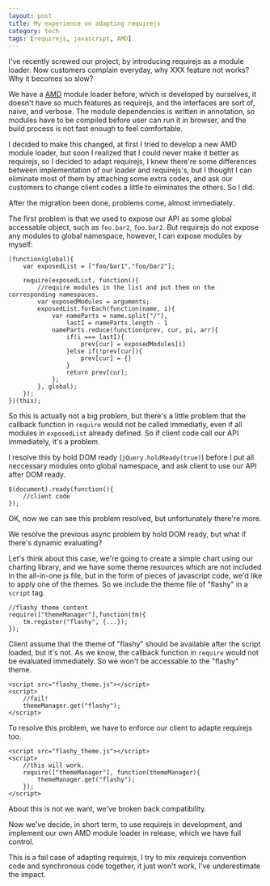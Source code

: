 ```yaml
---
layout: post
title: My experience on adapting requirejs
category: tech
tags: [requirejs, javascript, AMD]
---
```


I've recently screwed our project, by introducing requirejs as a module loader. Now customers complain everyday, why XXX feature not works? Why it becomes so slow?

We have a [AMD](https://github.com/amdjs/amdjs-api/wiki/AMD) module loader before, which is developed by ourselves, it doesn't have so much features as requirejs, and the interfaces are sort of, naive, and verbose. The module dependencies is written in annotation, so modules have to be compiled before user can run it in browser, and the build process is not fast enough to feel comfortable.

I decided to make this changed, at first I tried to develop a new AMD module loader, but soon I realized that I could never make it better as requirejs, so I decided to adapt requirejs, I knew there're some differences between implementation of our loader and requirejs's, but I thought I can eliminate most of them by attaching some extra codes, and ask our customers to change client codes a little to eliminates the others. So I did.

After the migration been done, problems come, almost immediately. 

The first problem is that we used to expose our API as some global accessable object, such as `foo.bar2`, `foo.bar2`. But requirejs do not expose any modules to global namespace, however, I can expose modules by myself:

	(function(global){
		var exposedList = ["foo/bar1","foo/bar2"];
		
		require(exposedList, function(){
			//require modules in the list and put them on the corresponding namespaces.
			var exposedModules = arguments;
			exposedList.forEach(function(name, i){
				var nameParts = name.split("/"),
				    lastI = nameParts.length - 1
				nameParts.reduce(function(prev, cur, pi, arr){
					if(i === lastI){
						prev[cur] = exposedModules[i]
					}else if(!prev[cur]){
						prev[cur] = {}
					}
					return prev[cur];
				};
			}, global);
		});
	})(this);

So this is actually not a big problem, but there's a little problem that the callback function in `require` would not be called immediatly, even if all modules in `exposedList` already defined. So if client code call our API immediately, it's a problem.

I resolve this by hold DOM ready (`jQuery.holdReady(true)`) before I put all neccessary modules onto global namespace, and ask client to use our API after DOM ready.

	$(document).ready(function(){
		//client code
	});

OK, now we can see this problem resolved, but unfortunately there're more.

We resolve the previous async problem by hold DOM ready, but what if there's dynamic evaluating?

Let's think about this case, we're going to create a simple chart using our charting library, and we have some theme resources which are not included in the all-in-one js file, but in the form of pieces of javascript code, we'd like to apply one of the themes. So we include the theme file of "flashy" in a `script` tag.

	//flashy theme content
	require(["themeManager"],function(tm){
		tm.register("flashy", {...});
	});

Client assume that the theme of "flashy" should be available after the script loaded, but it's not. As we know, the callback function in `require` would not be evaluated immediately. So we won't be accessable to the "flashy" theme.

	<script src="flashy_theme.js"></script>
	<script>
		//fail!
		themeManager.get("flashy");
	</script>


To resolve this problem, we have to enforce our client to adapte requirejs too.

	<script src="flashy_theme.js"></script>
	<script>
		//this will work.
		require(["themeManager"], function(themeManager){
			themeManager.get("flashy");
		});
	</script>

About this is not we want, we've broken back compatibility.

Now we've decide, in short term, to use requirejs in development, and implement our own AMD module loader in release, which we have full control.

This is a fail case of adapting requirejs, I try to mix requirejs convention code and synchronous code together, it just won't work, I've underestimate the impact.
